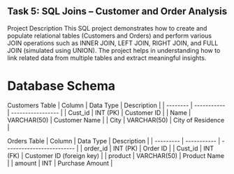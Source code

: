  ## Task 5: SQL Joins – Customer and Order Analysis ##
Project Description
This SQL project demonstrates how to create and populate relational tables (Customers and Orders) and perform various JOIN operations such as INNER JOIN, LEFT JOIN, RIGHT JOIN, and FULL JOIN (simulated using UNION). The project helps in understanding how to link related data from multiple tables and extract meaningful insights.

# Database Schema
Customers Table
| Column   | Data Type   | Description       |
| -------- | ----------- | ----------------- |
| Cust\_id | INT (PK)    | Customer ID       |
| Name     | VARCHAR(50) | Customer Name     |
| City     | VARCHAR(50) | City of Residence |

 Orders Table
 | Column    | Data Type   | Description               |
| --------- | ----------- | ------------------------- |
| order\_id | INT (PK)    | Order ID                  |
| Cust\_id  | INT (FK)    | Customer ID (foreign key) |
| product   | VARCHAR(50) | Product Name              |
| amount    | INT         | Purchase Amount           |

